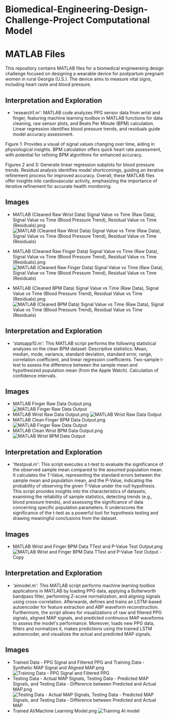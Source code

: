 # Biomedical-Engineering-Design-Challenge-Project Computational Model

# MATLAB Files

This repository contains MATLAB files for a biomedical engineereing design challenge focused on designing a wearable device for postpartum pregnant women in rural Georgia (U.S.). The device aims to measure vital signs, including heart raste and blood pressure.

##  Interpretation and Exploration

- 'research1.m': MATLAB code analyzes PPG sensor data from wrist and finger, featuring machine learning toolbox in MATLAB functions for data cleaning, raw sensor plots, and Beats Per Minute (BPM) calculation. Linear regression identifies blood pressure trends, and residuals guide model accuracy assessment.

Figure 1: Provides a visual of signal values changing over time, aiding in physiological insights. BPM calculation offers quick heart rate assessment, with potential for refining BPM algorithms for enhanced accuracy.

Figures 2 and 3: Generate linear regression subplots for blood pressure trends. Residual analysis identifies model shortcomings, guiding an iterative refinement process for improved accuracy. Overall, these MATLAB files offer insights into cardiovascular activity, emphasizing the importance of iterative refinement for accurate health monitoring.

## Images 

- MATLAB (Cleaned Raw Wrist Data) Signal Value vs Time (Raw Data), Signal Value vs Time (Blood Pressure Trend), Residual Value vs Time (Residuals).png
  ![MATLAB (Cleaned Raw Wrist Data) Signal Value vs Time (Raw Data), Signal Value vs Time (Blood Pressure Trend), Residual Value vs Time (Residuals)](https://github.com/mduezguen3/Computational-Neuroscience-Research/assets/131891739/0f13fe4f-a640-44d0-b676-f41bc1946234)

- MATLAB (Cleaned Raw Finger Data) Signal Value vs Time (Raw Data), Signal Value vs Time (Blood Pressure Trend), Residual Value vs Time (Residuals).png
  ![MATLAB (Cleaned Raw Finger Data) Signal Value vs Time (Raw Data), Signal Value vs Time (Blood Pressure Trend), Residual Value vs Time (Residuals)](https://github.com/mduezguen3/Computational-Neuroscience-Research/assets/131891739/08ae87df-546b-4acb-ad5a-306e3cc350a7)

- MATLAB (Cleaned BPM Data) Signal Value vs Time (Raw Data), Signal Value vs Time (Blood Pressure Trend), Residual Value vs Time (Residuals).png
  ![MATLAB (Cleaned BPM Data) Signal Value vs Time (Raw Data), Signal Value vs Time (Blood Pressure Trend), Residual Value vs Time (Residuals)](https://github.com/mduezguen3/Computational-Neuroscience-Research/assets/131891739/7d4a314b-acd9-47b3-9c89-8315e350d91a)

##  Interpretation and Exploration

- 'statsapp10.m':  This MATLAB script performs the following statistical analyses on the clean BPM dataset:
Descriptive statistics: Mean, median, mode, variance, standard deviation, standard error, range, correlation coefficient, and linear regression coefficients.
Two-sample t-test to assess the difference between the sample mean and hypothesized population mean (from the Apple Watch).
Calculation of confidence intervals.

## Images 

- MATLAB Finger Raw Data Output.png
  ![MATLAB Finger Raw Data Output](https://github.com/mduezguen3/Computational-Neuroscience-Research/assets/131891739/0ede6534-67fa-45a7-97fa-6b76d04c1465)
- MATLAB Wrist Raw Data Output.png
  ![MATLAB Wrist Raw Data Output](https://github.com/mduezguen3/Computational-Neuroscience-Research/assets/131891739/23498cd8-f39d-4a90-8e0c-3fe461addc6f)
- MATLAB Clean Finger BPM Data Output.png
  ![MATLAB Finger Raw Data Output](https://github.com/mduezguen3/Computational-Neuroscience-Research/assets/131891739/f5f1e1d9-d043-431b-a2a2-444a5f1b5952)
- MATLAB Clean Wrist BPM Data Output.png
  ![MATLAB Wrist BPM Data Output](https://github.com/mduezguen3/Computational-Neuroscience-Research/assets/131891739/9b571b75-63a9-402b-b795-a73e0df66943)

##  Interpretation and Exploration

- 'ttestpval.m': This script executes a t-test to evaluate the significance of the observed sample mean compared to the assumed population mean. It calculates the T-Value, representing the standard errors between the sample mean and population mean, and the P-Value, indicating the probability of observing the given T-Value under the null hypothesis. This script provides insights into the characteristics of datasets, examining the reliability of sample statistics, detecting trends (e.g., blood pressure trends), and assessing the significance of data concerning specific population parameters. It underscores the significance of the t-test as a powerful tool for hypothesis testing and drawing meaningful conclusions from the dataset.

## Images 

- MATLAB Wrist and Finger BPM Data TTest and P-Value Test Output.png
  ![MATLAB Wrist and Finger BPM Data TTest and P-Value Test Output - Copy](https://github.com/mduezguen3/Biomedical-Engineering-Design-Challenge-Project/assets/131891739/85c40d87-1848-4b6c-a5a6-bdd30b196cf4)
  
##  Interpretation and Exploration

- 'aimodel.m':  This MATLAB script performs machine learning toolbox applications in MATLAB by loading PPG data, applying a Butterworth bandpass filter, performing Z-score normalization, and aligning signals using cross-correlation. Afterwards,  defines and trains an LSTM-based autoencoder for feature extraction and ABP waveform reconstruction. Furthermore, the script allows for visualizations of raw and filtered PPG signals, aligned MAP signals, and predicted continuous MAP waveforms to assess the model's performance. Moreover, loads new PPG data, filters and normalizes it, makes predictions using the trained LSTM autoencoder, and visualizes the actual and predicted MAP signals. 

## Images 

- Trained Data - PPG Signal and Filtered PPG and Training Data - Synthetic MAP Signal and Aligned MAP.png
  ![Training Data - PPG Signal and Filtered PPG](https://github.com/mduezguen3/Biomedical-Engineering-Design-Challenge-Project/assets/131891739/b6befb05-b779-4813-b33b-515bad83a599)
- Testing Data - Actual MAP Signals, Testing Data - Predicted MAP Signals, and Testing Data - Difference between Predicted and Actual MAP.png
  ![Testing Data - Actual MAP Signals, Testing Data - Predicted MAP Signals, and Testing Data - Difference between Predicted and Actual MAP](https://github.com/mduezguen3/Biomedical-Engineering-Design-Challenge-Project/assets/131891739/14da17fd-6cec-42e2-bd05-a51dc303cd28)
- Trained AI/Machine Learning Model.png
  ![Training AI model](https://github.com/mduezguen3/Biomedical-Engineering-Design-Challenge-Project/assets/131891739/208e3763-cab8-4f69-942c-af57e4c746c2)






